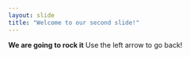 ```yaml
---
layout: slide
title: "Welcome to our second slide!"
---
```

**We are going to rock it**
Use the left arrow to go back!
